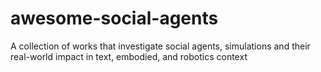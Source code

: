 # awesome-social-agents
A collection of works that investigate social agents, simulations and their real-world impact in text, embodied, and robotics context
